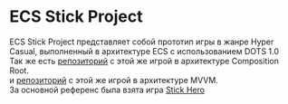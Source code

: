 # ECS Stick Project
ECS Stick Project представляет собой прототип игры в жанре Hyper Casual, выполненный в архитектуре ECS c использованием DOTS 1.0\
Так же есть [репозиторий](https://github.com/laststare/StickProject) с этой же игрой в архитектуре Composition Root.\
и [репозиторий](https://github.com/laststare/ZenStickProject) с этой же игрой в архитектуре MVVM.\
За основной референс была взята игра  [Stick Hero](https://apps.apple.com/ru/app/stick-hero/id918338898) 

